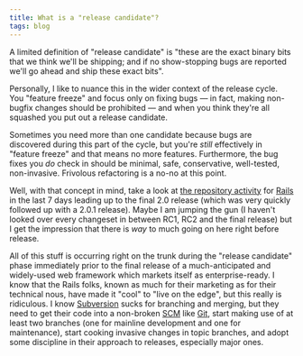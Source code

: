 ```yaml
---
title: What is a "release candidate"?
tags: blog
---
```


A limited definition of "release candidate" is "these are the exact binary bits that we think we'll be shipping; and if no show-stopping bugs are reported we'll go ahead and ship these exact bits".

Personally, I like to nuance this in the wider context of the release cycle. You "feature freeze" and focus only on fixing bugs — in fact, making non-bugfix changes should be prohibited — and when you think they're all squashed you put out a release candidate.

Sometimes you need more than one candidate because bugs are discovered during this part of the cycle, but you're _still_ effectively in "feature freeze" and that means no more features. Furthermore, the bug fixes you _do_ check in should be minimal, safe, conservative, well-tested, non-invasive. Frivolous refactoring is a no-no at this point.

Well, with that concept in mind, take a look at [the repository activity](http://dev.rubyonrails.org/timeline?from=12%2F7%2F07&daysback=7&milestone=on&changeset=on&update=Update) for [Rails](http://typechecked.net/wiki/Rails) in the last 7 days leading up to the final 2.0 release (which was very quickly followed up with a 2.0.1 release). Maybe I am jumping the gun (I haven't looked over every changeset in between RC1, RC2 and the final release) but I get the impression that there is _way_ to much going on here right before release.

All of this stuff is occurring right on the trunk during the "release candidate" phase immediately prior to the final release of a much-anticipated and widely-used web framework which markets itself as enterprise-ready. I know that the Rails folks, known as much for their marketing as for their technical nous, have made it "cool" to "live on the edge", but this really is ridiculous. I know [Subversion](http://typechecked.net/wiki/Subversion) sucks for branching and merging, but they need to get their code into a non-broken [SCM](http://typechecked.net/wiki/SCM) like [Git](http://typechecked.net/wiki/Git), start making use of at least two branches (one for mainline development and one for maintenance), start cooking invasive changes in topic branches, and adopt some discipline in their approach to releases, especially major ones.
